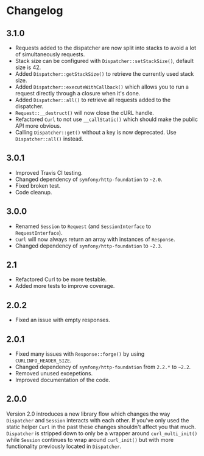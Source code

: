 # Changelog

## 3.1.0

* Requests added to the dispatcher are now split into stacks to avoid a lot of simultaneously requests.
* Stack size can be configured with `Dispatcher::setStackSize()`, default size is 42.
* Added `Dispatcher::getStackSize()` to retrieve the currently used stack size.
* Added `Dispatcher::executeWithCallback()` which allows you to run a request directly through a closure when it's done.
* Added `Dispatcher::all()` to retrieve all requests added to the dispatcher.
* `Request::__destruct()` will now close the cURL handle.
* Refactored `Curl` to not use `__callStatic()` which should make the public API more obvious.
* Calling `Dispatcher::get()` without a key is now deprecated. Use `Dispatcher::all()` instead.

## 3.0.1

* Improved Travis CI testing.
* Changed dependency of `symfony/http-foundation` to `~2.0`.
* Fixed broken test.
* Code cleanup.

## 3.0.0

* Renamed `Session` to `Request` (and `SessionInterface` to `RequestInterface`).
* `Curl` will now always return an array with instances of `Response`.
* Changed dependency of `symfony/http-foundation` to `~2.3`.

## 2.1

* Refactored Curl to be more testable.
* Added more tests to improve coverage.

## 2.0.2

* Fixed an issue with empty responses.

## 2.0.1

* Fixed many issues with `Response::forge()` by using `CURLINFO_HEADER_SIZE`.
* Changed dependency of `symfony/http-foundation` from `2.2.*` to `~2.2`.
* Removed unused excepetions.
* Improved documentation of the code.

## 2.0.0

Version 2.0 introduces a new library flow which changes the way `Dispatcher` and `Session` interacts with each other. If you've only used the static helper `Curl` in the past these changes shouldn't affect you that much. `Dispatcher` is stripped down to only be a wrapper around `curl_multi_init()` while `Session` continues to wrap around `curl_init()` but with more functionality previously located in `Dispatcher`.

